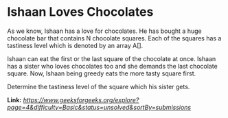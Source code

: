 # Ishaan Loves Chocolates
As we know, Ishaan has a love for chocolates. He has bought a huge chocolate bar that contains N chocolate squares. Each of the squares has a tastiness level which is denoted by an array A[].  
  
Ishaan can eat the first or the last square of the chocolate at once. Ishaan has a sister who loves chocolates too and she demands the last chocolate square. Now, Ishaan being greedy eats the more tasty square first.   
  
Determine the tastiness level of the square which his sister gets.  
  
**Link:** _https://www.geeksforgeeks.org/explore?page=4&difficulty=Basic&status=unsolved&sortBy=submissions_
